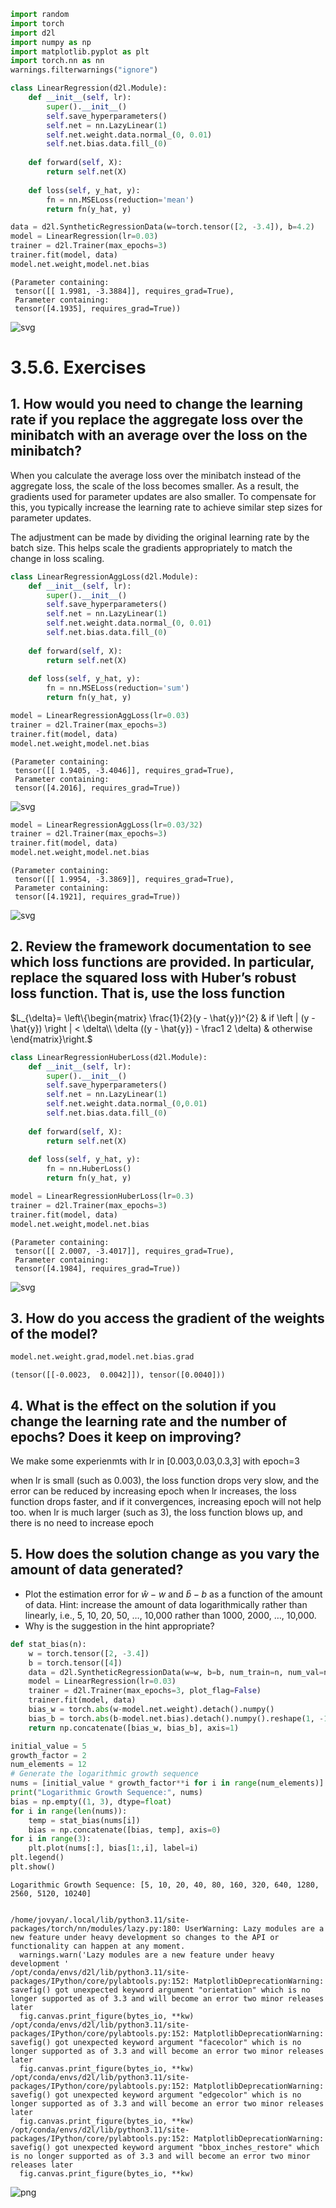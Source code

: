 ```python
import random
import torch
import d2l
import numpy as np
import matplotlib.pyplot as plt
import torch.nn as nn
warnings.filterwarnings("ignore")

class LinearRegression(d2l.Module):
    def __init__(self, lr):
        super().__init__()
        self.save_hyperparameters()
        self.net = nn.LazyLinear(1)
        self.net.weight.data.normal_(0, 0.01)
        self.net.bias.data.fill_(0)
        
    def forward(self, X):
        return self.net(X)
    
    def loss(self, y_hat, y):
        fn = nn.MSELoss(reduction='mean')
        return fn(y_hat, y)
```


```python
data = d2l.SyntheticRegressionData(w=torch.tensor([2, -3.4]), b=4.2)
model = LinearRegression(lr=0.03)
trainer = d2l.Trainer(max_epochs=3)
trainer.fit(model, data)
model.net.weight,model.net.bias
```




    (Parameter containing:
     tensor([[ 1.9981, -3.3884]], requires_grad=True),
     Parameter containing:
     tensor([4.1935], requires_grad=True))




    
![svg](3_5_6_Exercises_files/3_5_6_Exercises_1_1.svg)
    


# 3.5.6. Exercises

## 1. How would you need to change the learning rate if you replace the aggregate loss over the minibatch with an average over the loss on the minibatch?

When you calculate the average loss over the minibatch instead of the aggregate loss, the scale of the loss becomes smaller. As a result, the gradients used for parameter updates are also smaller. To compensate for this, you typically increase the learning rate to achieve similar step sizes for parameter updates.

The adjustment can be made by dividing the original learning rate by the batch size. This helps scale the gradients appropriately to match the change in loss scaling. 


```python
class LinearRegressionAggLoss(d2l.Module):
    def __init__(self, lr):
        super().__init__()
        self.save_hyperparameters()
        self.net = nn.LazyLinear(1)
        self.net.weight.data.normal_(0, 0.01)
        self.net.bias.data.fill_(0)
        
    def forward(self, X):
        return self.net(X)
    
    def loss(self, y_hat, y):
        fn = nn.MSELoss(reduction='sum')
        return fn(y_hat, y)
```


```python
model = LinearRegressionAggLoss(lr=0.03)
trainer = d2l.Trainer(max_epochs=3)
trainer.fit(model, data)
model.net.weight,model.net.bias
```




    (Parameter containing:
     tensor([[ 1.9405, -3.4046]], requires_grad=True),
     Parameter containing:
     tensor([4.2016], requires_grad=True))




    
![svg](3_5_6_Exercises_files/3_5_6_Exercises_6_1.svg)
    



```python
model = LinearRegressionAggLoss(lr=0.03/32)
trainer = d2l.Trainer(max_epochs=3)
trainer.fit(model, data)
model.net.weight,model.net.bias
```




    (Parameter containing:
     tensor([[ 1.9954, -3.3869]], requires_grad=True),
     Parameter containing:
     tensor([4.1921], requires_grad=True))




    
![svg](3_5_6_Exercises_files/3_5_6_Exercises_7_1.svg)
    


## 2. Review the framework documentation to see which loss functions are provided. In particular, replace the squared loss with Huber’s robust loss function. That is, use the loss function

$L_{\delta}=
    \left\{\begin{matrix}
        \frac{1}{2}(y - \hat{y})^{2} & if \left | (y - \hat{y})  \right | < \delta\\
        \delta ((y - \hat{y}) - \frac1 2 \delta) & otherwise
    \end{matrix}\right.$



```python
class LinearRegressionHuberLoss(d2l.Module):
    def __init__(self, lr):
        super().__init__()
        self.save_hyperparameters()
        self.net = nn.LazyLinear(1)
        self.net.weight.data.normal_(0,0.01)
        self.net.bias.data.fill_(0)
        
    def forward(self, X):
        return self.net(X)
    
    def loss(self, y_hat, y):
        fn = nn.HuberLoss()
        return fn(y_hat, y)
```


```python
model = LinearRegressionHuberLoss(lr=0.3)
trainer = d2l.Trainer(max_epochs=3)
trainer.fit(model, data)
model.net.weight,model.net.bias
```




    (Parameter containing:
     tensor([[ 2.0007, -3.4017]], requires_grad=True),
     Parameter containing:
     tensor([4.1984], requires_grad=True))




    
![svg](3_5_6_Exercises_files/3_5_6_Exercises_10_1.svg)
    


## 3. How do you access the gradient of the weights of the model?


```python
model.net.weight.grad,model.net.bias.grad
```




    (tensor([[-0.0023,  0.0042]]), tensor([0.0040]))



## 4. What is the effect on the solution if you change the learning rate and the number of epochs? Does it keep on improving?

We make some experienmts with lr in [0.003,0.03,0.3,3] with epoch=3

when lr is small (such as 0.003), the loss function drops very slow, and the error can be reduced by increasing epoch
when lr increases, the loss function drops faster, and if it convergences, increasing epoch will not help too.
when lr is much larger (such as 3), the loss function blows up, and there is no need to increase epoch

## 5. How does the solution change as you vary the amount of data generated?

* Plot the estimation error for $\hat{w}-w$ and $\hat{b}-b$ as a function of the amount of data. Hint: increase the amount of data logarithmically rather than linearly, i.e., 5, 10, 20, 50, …, 10,000 rather than 1000, 2000, …, 10,000.
* Why is the suggestion in the hint appropriate?


```python
def stat_bias(n):
    w = torch.tensor([2, -3.4])
    b = torch.tensor([4])
    data = d2l.SyntheticRegressionData(w=w, b=b, num_train=n, num_val=n)
    model = LinearRegression(lr=0.03)
    trainer = d2l.Trainer(max_epochs=3, plot_flag=False)
    trainer.fit(model, data)
    bias_w = torch.abs(w-model.net.weight).detach().numpy()
    bias_b = torch.abs(b-model.net.bias).detach().numpy().reshape(1, -1)
    return np.concatenate([bias_w, bias_b], axis=1)
```


```python
initial_value = 5
growth_factor = 2
num_elements = 12
# Generate the logarithmic growth sequence
nums = [initial_value * growth_factor**i for i in range(num_elements)]
print("Logarithmic Growth Sequence:", nums)
bias = np.empty((1, 3), dtype=float)
for i in range(len(nums)):
    temp = stat_bias(nums[i])
    bias = np.concatenate([bias, temp], axis=0)
for i in range(3):
    plt.plot(nums[:], bias[1:,i], label=i)
plt.legend()
plt.show()
```

    Logarithmic Growth Sequence: [5, 10, 20, 40, 80, 160, 320, 640, 1280, 2560, 5120, 10240]


    /home/jovyan/.local/lib/python3.11/site-packages/torch/nn/modules/lazy.py:180: UserWarning: Lazy modules are a new feature under heavy development so changes to the API or functionality can happen at any moment.
      warnings.warn('Lazy modules are a new feature under heavy development '
    /opt/conda/envs/d2l/lib/python3.11/site-packages/IPython/core/pylabtools.py:152: MatplotlibDeprecationWarning: savefig() got unexpected keyword argument "orientation" which is no longer supported as of 3.3 and will become an error two minor releases later
      fig.canvas.print_figure(bytes_io, **kw)
    /opt/conda/envs/d2l/lib/python3.11/site-packages/IPython/core/pylabtools.py:152: MatplotlibDeprecationWarning: savefig() got unexpected keyword argument "facecolor" which is no longer supported as of 3.3 and will become an error two minor releases later
      fig.canvas.print_figure(bytes_io, **kw)
    /opt/conda/envs/d2l/lib/python3.11/site-packages/IPython/core/pylabtools.py:152: MatplotlibDeprecationWarning: savefig() got unexpected keyword argument "edgecolor" which is no longer supported as of 3.3 and will become an error two minor releases later
      fig.canvas.print_figure(bytes_io, **kw)
    /opt/conda/envs/d2l/lib/python3.11/site-packages/IPython/core/pylabtools.py:152: MatplotlibDeprecationWarning: savefig() got unexpected keyword argument "bbox_inches_restore" which is no longer supported as of 3.3 and will become an error two minor releases later
      fig.canvas.print_figure(bytes_io, **kw)



    
![png](3_5_6_Exercises_files/3_5_6_Exercises_17_2.png)
    

